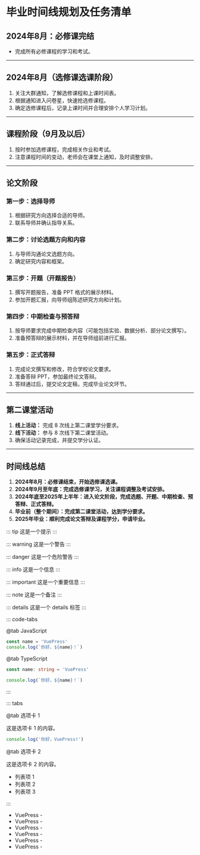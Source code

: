 # 毕业时间线规划及任务清单

## **2024年8月：必修课完结**
- 完成所有必修课程的学习和考试。

---

## **2024年8月（选修课选课阶段）**

  1. 关注大群通知，了解选修课程和上课时间表。
  2. 根据通知进入问卷星，快速抢选修课程。
  3. 确定选修课程后，记录上课时间并合理安排个人学习计划。

---

## **课程阶段（9月及以后）**

  1. 按时参加选修课程，完成相关作业和考试。
  2. 注意课程时间的变动，老师会在课堂上通知，及时调整安排。

---

## **论文阶段**
### **第一步：选择导师**

  1. 根据研究方向选择合适的导师。
  2. 联系导师并确认指导关系。

### **第二步：讨论选题方向和内容**

  1. 与导师沟通论文选题方向。
  2. 确定研究内容和框架。

### **第三步：开题（开题报告）**

  1. 撰写开题报告，准备 PPT 格式的展示材料。
  2. 参加开题汇报，向导师组陈述研究方向和计划。

### **第四步：中期检查与预答辩**

  1. 按导师要求完成中期检查内容（可能包括实验、数据分析、部分论文撰写）。
  2. 准备预答辩的展示材料，并在导师组前进行汇报。

### **第五步：正式答辩**

  1. 完成论文撰写和修改，符合学校论文要求。
  2. 准备答辩 PPT，参加最终论文答辩。
  3. 答辩通过后，提交论文定稿，完成毕业论文环节。

---

## **第二课堂活动**

  1. **线上活动：** 完成 8 次线上第二课堂学分要求。
  2. **线下活动：** 参与 8 次线下第二课堂活动。
  3. 确保活动记录完成，并提交学分认证。

---

## 时间线总结
1. **2024年8月：必修课结束，开始选修课选课。**
2. **2024年9月至年底：完成选修课学习，关注课程调整及考试安排。**
3. **2024年底至2025年上半年：进入论文阶段，完成选题、开题、中期检查、预答辩、正式答辩。**
4. **毕业前（整个期间）：完成第二课堂活动，达到学分要求。**
5. **2025年毕业：顺利完成论文答辩及课程学分，申请毕业。**

::: tip
这是一个提示
:::

::: warning
这是一个警告
:::

::: danger
这是一个危险警告
:::

::: info
这是一个信息
:::

::: important
这是一个重要信息
:::

::: note
这是一个备注
:::

::: details
这是一个 details 标签
:::


::: code-tabs

@tab JavaScript

```js
const name = 'VuePress'
console.log(`你好，${name}！`)
```

@tab TypeScript

```ts
const name: string = 'VuePress'

console.log(`你好，${name}！`)
```

:::


::: tabs

@tab 选项卡 1

这是选项卡 1 的内容。

```js
console.log('你好，VuePress!')
```

@tab 选项卡 2

这是选项卡 2 的内容。

- 列表项 1
- 列表项 2
- 列表项 3

:::

- VuePress - <Badge type="tip" text="v2" vertical="top" />
- VuePress - <Badge type="warning" text="v2" vertical="middle" />
- VuePress - <Badge type="danger" text="v2" vertical="bottom" />
- VuePress - <Badge type="important" text="v2" vertical="middle" />
- VuePress - <Badge type="info" text="v2" vertical="middle" />
- VuePress - <Badge type="note" text="v2" vertical="middle" />